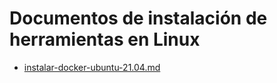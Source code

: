 # Documentos de instalación de herramientas en Linux
- [instalar-docker-ubuntu-21.04.md](https://github.com/pdafigl/docs/blob/9bc5d15d4cc8a29fd28f12c228dec825b5f6d422/Linux/instalar-docker-ubuntu-21.04.md)